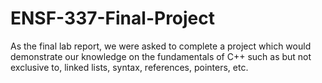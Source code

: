 # ENSF-337-Final-Project
As the final lab report, we were asked to complete a project which would demonstrate our knowledge on the fundamentals of C++ such as but not exclusive to, linked lists, syntax, references, pointers, etc. 
